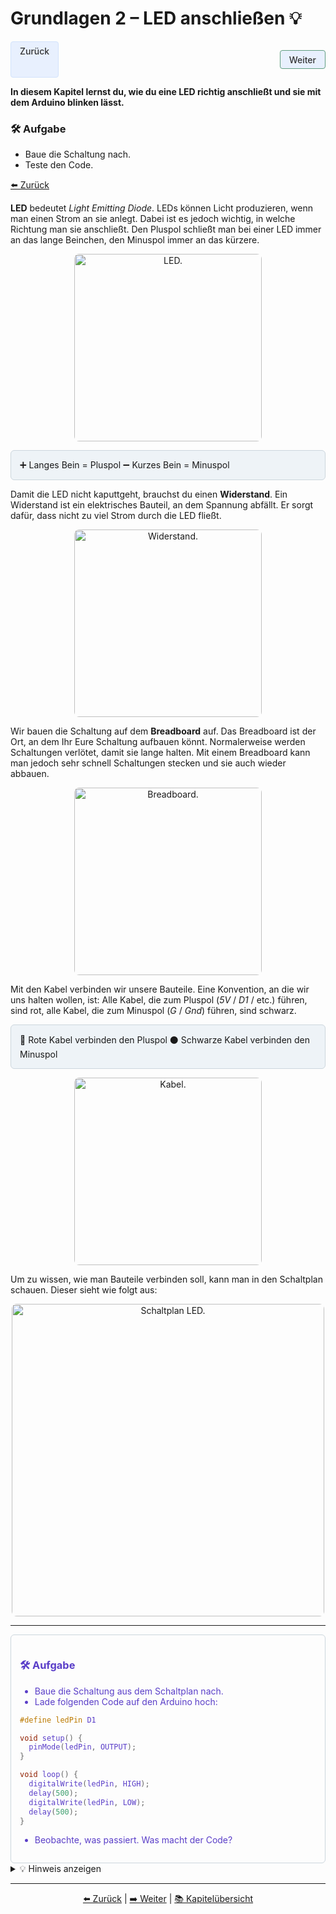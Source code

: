 <link rel="stylesheet" href="assets/css/custom.css">

# Grundlagen 2 – LED anschließen 💡

<div style="display:flex; justify-content:space-between; margin-bottom:1em;">
  <a href="Grundlagen1" style="
    display:inline-block;
    background:#e8f0fe;
    color:#333333;
    padding:0.4em 1em;
    border-radius:4px;
    text-decoration:none;
    font-weight:500;
    border:1px solid #d2e3fc;">
    Zurück
  </a>

  <a href="Grundlagen3" style="
    display:inline-block;
    background:#e8f0fe;
    color:#333333;
    padding:0.4em 1em;
    border-radius:4px;
    text-decoration:none;
    font-weight:500;
    border:1px solid #5f9c80;">
    Weiter
  </a>
</div>

**In diesem Kapitel lernst du, wie du eine LED richtig anschließt und sie mit dem Arduino blinken lässt.**

<div class="aufgabe">
<h3>🛠️ Aufgabe</h3>
<ul>
  <li>Baue die Schaltung nach.</li>
  <li>Teste den Code.</li>
</ul>
</div>

<a href="Grundlagen1" class="button">⬅️ Zurück</a>


**LED** bedeutet *Light Emitting Diode*. LEDs können Licht produzieren, wenn man einen Strom an sie anlegt. Dabei ist es jedoch wichtig, in welche Richtung man sie anschließt. Den Pluspol schließt man bei einer LED immer an das lange Beinchen, den Minuspol immer an das kürzere.

<p align="center">
  <img src="img/LED_plus_minus.jpg" width="300" alt="LED." style="border-radius:8px;">
</p>

<div style="background:#eef3f7; border:1px solid #ccd6dd; padding:1em; border-radius:6px; margin:1em 0;">
➕ Langes Bein = Pluspol  
➖ Kurzes Bein = Minuspol
</div>

Damit die LED nicht kaputtgeht, brauchst du einen **Widerstand**. Ein Widerstand ist ein elektrisches Bauteil, an dem Spannung abfällt. Er sorgt dafür, dass nicht zu viel Strom durch die LED fließt.

<p align="center">
  <img src="img/widerstand.jpg" width="300" alt="Widerstand." style="border-radius:8px;">
</p>

Wir bauen die Schaltung auf dem **Breadboard** auf. Das Breadboard ist der Ort, an dem Ihr Eure Schaltung aufbauen könnt. Normalerweise werden Schaltungen verlötet, damit sie lange halten. Mit einem Breadboard kann man jedoch sehr schnell Schaltungen stecken und sie auch wieder abbauen.

<p align="center">
  <img src="img/breadboard.jpg" width="300" alt="Breadboard." style="border-radius:8px;">
</p>

Mit den Kabel verbinden wir unsere Bauteile. Eine Konvention, an die wir uns halten wollen, ist: Alle Kabel, die zum Pluspol (*5V* / *D1* / etc.) führen, sind rot, alle Kabel, die zum Minuspol (*G* / *Gnd*) führen, sind schwarz.

<div style="background:#eef3f7; border:1px solid #ccd6dd; padding:1em; border-radius:6px; margin:1em 0;">
🔴 Rote Kabel verbinden den Pluspol  
⚫ Schwarze Kabel verbinden den Minuspol
</div>

<p align="center">
  <img src="img/kabel_plus_minus.jpg" width="300" alt="Kabel." style="border-radius:8px;">
</p>

Um zu wissen, wie man Bauteile verbinden soll, kann man in den Schaltplan schauen. Dieser sieht wie folgt aus:

<p align="center">
  <img src="img/Schaltung_g2.jpg" width="500" alt="Schaltplan LED." style="border-radius:8px;">
</p>

---

<div style="border:1px solid #ccd6dd; padding:1em; border-radius:6px; color:#5a3ec8;">
<h3>🛠️ Aufgabe</h3>
<ul>
  <li>Baue die Schaltung aus dem Schaltplan nach.</li>
  <li>Lade folgenden Code auf den Arduino hoch:</li>
</ul>

```cpp
#define ledPin D1

void setup() {
  pinMode(ledPin, OUTPUT);
}

void loop() {
  digitalWrite(ledPin, HIGH);
  delay(500);
  digitalWrite(ledPin, LOW);
  delay(500);
}
```

<ul>
  <li>Beobachte, was passiert. Was macht der Code?</li>
</ul>
</div>

<details>
<summary>💡 Hinweis anzeigen</summary>
<p><em>Wenn du nichts beobachten kannst, überprüfe bitte deine Schaltung.</em></p>
</details>

---

<p align="center">
  <a href="Grundlagen1">⬅️ Zurück</a> |
  <a href="Grundlagen3">➡️ Weiter</a> |
  <a href="Kapiteluebersicht">📚 Kapitelübersicht</a>
</p>
